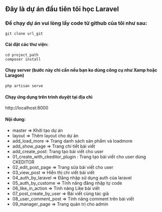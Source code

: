 ## Đây là dự án đầu tiên tôi học Laravel
### Để chạy dự án vui lòng lấy code từ github của tôi như sau:
```
git clone url_git
```

#### Cài đặt các thư viện:
```
cd project_path
composer install

```

#### Chạy server (bước này chỉ cần nếu bạn ko dùng công cụ như Xamp hoặc Laragon)
```
php artisan serve
```

#### Chạy ứng dụng trên trình duyệt tại địa chỉ

http://localhost:8000

#### Nội dung:
- master => Khởi tạo dự án
- layout => Thêm layout cho dự án
- add_load_more => Trang danh sách sản phẩm và loadmore
- add_show_page => Trang chi tiết bài viết
- add_create_post: Trang tạo bài viết cho user
- 01_create_with_ckeditor_plugin : Trang tạo bài viết cho user dùng CKEDITOR
- 02_edit_post_page => Trang sửa bài viết cho user
- 03_view_post => Hiển thị chi viết bài viết
- 04_auth_by_laravel => Đăng nhập sử dụng auth của laravel
- 05_auth_by_custome => Tính năng đăng nhập tự code
- 06_like_in_action => Tính năng Like bài viết
- 07_post_create_by_user => Bài viết cùng tác giả
- 08_user_comment_post => Tính năng comment trên bài viết
- 09_manager_page => Trang quản trị cho admin

